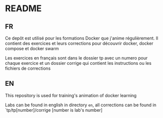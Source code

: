 # README


## FR 

Ce depôt est utilisé pour les formations Docker que j'anime régulièrement. Il contient des exercices et leurs corrections pour découvrir docker, docker compose et docker swarm

Les exercices en français sont dans le dossier tp avec un numero pour chaque exercice et un dossier corrige qui contient les instructions ou les fichiers de corrections

## EN 

This repository is used for training's animation of docker learning

Labs can be found in english in directory `en`, all corrections can be found in `tp/tp[number]/corrige [number is lab's number]
